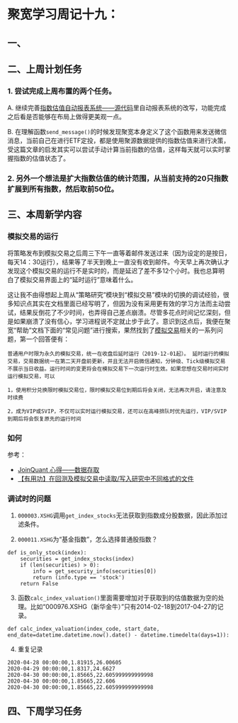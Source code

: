 # 聚宽学习周记十九：


## 一、



## 二、上周计划任务

### 1. 尝试完成上周布置的两个任务。

A. 继续完善[指数估值自动报表系统——源代码](https://www.joinquant.com/view/community/detail/20497)里自动报表系统的改写，功能完成之后看是否能够在布局上做得更美观一点。


B. 在理解函数`send_message()`的时候发现聚宽本身定义了这个函数用来发送微信消息，当前自己在进行ETF定投，都是使用聚源数据提供的指数估值来进行决策，受这篇文章的启发其实可以尝试手动计算当前指数的估值，这样每天就可以实时掌握指数的估值状态了。

### 2. 另外一个想法是扩大指数估值的统计范围，从当前支持的20只指数扩展到所有指数，然后取前50位。




## 三、本周新学内容

### 模拟交易的运行

将策略发布到模拟交易之后周三下午一直等着邮件发送过来（因为设定的是按日，每天14：30运行），结果等了半天到晚上一直没有收到邮件。今天早上再次确认才发现这个模拟交易的运行不是实时的，而是延迟了差不多12个小时。我也总算明白了模拟交易界面上的“延时运行”意味着什么。

这让我不由得想起上周从“策略研究”模块到“模拟交易”模块的切换的调试经验，很多知识点其实在文档里面已经写明了，但因为没有采用更有效的学习方法而主动尝试，结果反倒花了不少时间，也弄得自己差点崩溃。尽管多花点时间记忆深刻，但是如果崩溃了没有信心，学习进程说不定就止步于此了。意识到这点后，我便在聚宽“帮助”文档下面的“常见问题”进行搜索，果然找到了[模拟交易](https://www.joinquant.com/help/api/help?name=faq#%E6%A8%A1%E6%8B%9F%E4%BA%A4%E6%98%93)相关的一系列问题，第一个回答便有：

```
普通用户时限为永久的模拟交易，统一在收盘后延时运行（2019-12-01起）。 延时运行的模拟交易，交易数据统一在第二天开盘前更新，并且无法开启微信通知，分钟级、Tick级模拟交易不展示当日收益。运行时间的变更将会在模拟交易下一次运行时生效。如果您想在交易时间实时运行模拟交易，可以

1，使用积分兑换限时模拟交易位，限时模拟交易位到期后将会关闭，无法再次开启，请注意及时续费

2，成为VIP或SVIP，不仅可以实时运行模拟交易，还可以在高峰排队时优先运行，VIP/SVIP到期后将会恢复原先的运行时间
```

### 如何

参考：

- [JoinQuant 心得——数据存取](https://www.joinquant.com/view/community/detail/1856fb977f1306b847882a138837d7d2)
- [【有用功】在回测及模拟交易中读取/写入研究中不同格式的文件](https://www.joinquant.com/view/community/detail/b048a3e848d190ad810c3930fb07a4dc)

### 调试时的问题

1. `000003.XSHG`调用`get_index_stocks`无法获取到指数成分股数据，因此添加过滤条件。

2. `000011.XSHG`为“基金指数”，怎么选择普通股指数？

```
def is_only_stock(index):
    securities = get_index_stocks(index)
    if (len(securities) > 0):    
        info = get_security_info(securities[0])        
        return (info.type == 'stock')
    return False
```

3. 函数`calc_index_valuation()`里面需要增加对于获取到的估值数据为空的处理。比如“000976.XSHG（新华金牛）”只有2014-02-18到2017-04-27的记录。

```
def calc_index_valuation(index_code, start_date, end_date=datetime.datetime.now().date() - datetime.timedelta(days=1)):
```

4. 重复记录

```
2020-04-28 00:00:00,1.81915,26.00605
2020-04-29 00:00:00,1.8317,24.6627
2020-04-30 00:00:00,1.85665,22.605999999999998
2020-04-30 00:00:00,1.85665,22.606
2020-04-30 00:00:00,1.85665,22.605999999999998
```

## 四、下周学习任务
